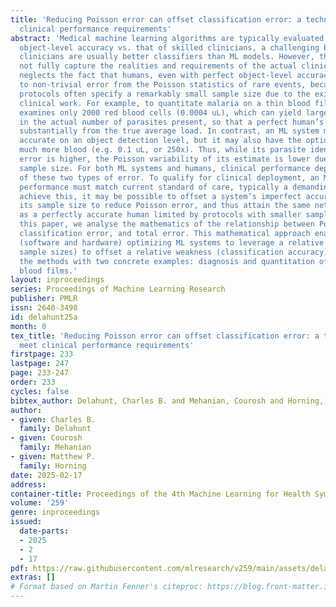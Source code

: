 ```yaml
---
title: 'Reducing Poisson error can offset classification error: a technique to meet
  clinical performance requirements'
abstract: 'Medical machine learning algorithms are typically evaluated based on their
  object-level accuracy vs. that of skilled clinicians, a challenging bar since trained
  clinicians are usually better classifiers than ML models. However, this metric does
  not fully capture the realities and requirements of the actual clinical task: it
  neglects the fact that humans, even with perfect object-level accuracy, are subject
  to non-trivial error from the Poisson statistics of rare events, because clinical
  protocols often specify a remarkably small sample size due to the exigencies of
  clinical work. For example, to quantitate malaria on a thin blood film a clinician
  examines only 2000 red blood cells (0.0004 uL), which can yield large Poisson variation
  in the actual number of parasites present, so that a perfect human’s count can differ
  substantially from the true average load. In contrast, an ML system may be less
  accurate on an object detection level, but it may also have the option to examine
  much more blood (e.g. 0.1 uL, or 250x). Thus, while its parasite identification
  error is higher, the Poisson variability of its estimate is lower due to larger
  sample size. For both ML systems and humans, clinical performance depends on a combination
  of these two types of error. To qualify for clinical deployment, an ML system’s
  performance must match current standard of care, typically a demanding target. To
  achieve this, it may be possible to offset a system’s imperfect accuracy by increasing
  its sample size to reduce Poisson error, and thus attain the same net clinical performance
  as a perfectly accurate human limited by protocols with smaller sample size. In
  this paper, we analyse the mathematics of the relationship between Poisson error,
  classification error, and total error. This mathematical approach enables teams
  (software and hardware) optimizing ML systems to leverage a relative strength (larger
  sample sizes) to offset a relative weakness (classification accuracy). We illustrate
  the methods with two concrete examples: diagnosis and quantitation of malaria on
  blood films.'
layout: inproceedings
series: Proceedings of Machine Learning Research
publisher: PMLR
issn: 2640-3498
id: delahunt25a
month: 0
tex_title: 'Reducing Poisson error can offset classification error: a technique to
  meet clinical performance requirements'
firstpage: 233
lastpage: 247
page: 233-247
order: 233
cycles: false
bibtex_author: Delahunt, Charles B. and Mehanian, Courosh and Horning, Matthew P.
author:
- given: Charles B.
  family: Delahunt
- given: Courosh
  family: Mehanian
- given: Matthew P.
  family: Horning
date: 2025-02-17
address:
container-title: Proceedings of the 4th Machine Learning for Health Symposium
volume: '259'
genre: inproceedings
issued:
  date-parts:
  - 2025
  - 2
  - 17
pdf: https://raw.githubusercontent.com/mlresearch/v259/main/assets/delahunt25a/delahunt25a.pdf
extras: []
# Format based on Martin Fenner's citeproc: https://blog.front-matter.io/posts/citeproc-yaml-for-bibliographies/
---
```

